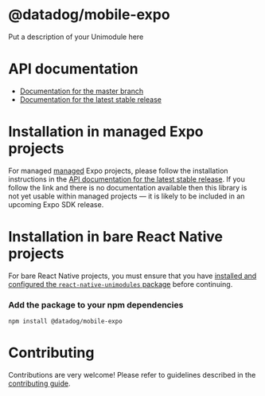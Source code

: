 # @datadog/mobile-expo

Put a description of your Unimodule here

# API documentation

- [Documentation for the master branch](https://github.com/expo/expo/blob/master/docs/pages/versions/unversioned/sdk/@datadog/mobile-expo.md)
- [Documentation for the latest stable release](https://docs.expo.io/versions/latest/sdk/@datadog/mobile-expo/)

# Installation in managed Expo projects

For managed [managed](https://docs.expo.io/versions/latest/introduction/managed-vs-bare/) Expo projects, please follow the installation instructions in the [API documentation for the latest stable release](#api-documentation). If you follow the link and there is no documentation available then this library is not yet usable within managed projects &mdash; it is likely to be included in an upcoming Expo SDK release.

# Installation in bare React Native projects

For bare React Native projects, you must ensure that you have [installed and configured the `react-native-unimodules` package](https://github.com/expo/expo/tree/master/packages/react-native-unimodules) before continuing.

### Add the package to your npm dependencies

```
npm install @datadog/mobile-expo
```




# Contributing

Contributions are very welcome! Please refer to guidelines described in the [contributing guide]( https://github.com/expo/expo#contributing).
